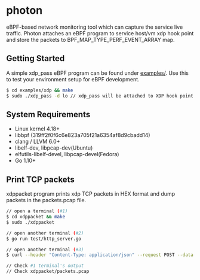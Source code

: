 # photon

eBPF-based network monitoring tool which can capture the service live traffic. Photon attaches an eBPF program to service host/vm xdp hook point and store the packets to BPF_MAP_TYPE_PERF_EVENT_ARRAY map. 

## Getting Started

A simple xdp_pass eBPF program can be found under [examples/](examples/). Use this to test your environment setup for eBPF development. 

```bash
$ cd examples/xdp && make
$ sudo ./xdp_pass -d lo // xdp_pass will be attached to XDP hook point of device lo.
```

## System Requirements

- Linux kernel 4.18+
- libbpf (319ff2f0f6c6e823a705f21a6354af8d9cbadd14)
- clang / LLVM 6.0+
- libelf-dev, libpcap-dev(Ubuntu)
- elfutils-libelf-devel, libpcap-devel(Fedora)
- Go 1.10+

## Print TCP packets

xdppacket program prints xdp TCP packets in HEX format and dump packets in the packets.pcap file. 

```bash
// open a terminal (#1)
$ cd xdppacket && make
$ sudo ./xdppacket

// open another terminal (#2)
$ go run test/http_server.go

// open another terminal (#3)
$ curl --header "Content-Type: application/json" --request POST --data '{"xdp":"awesome"}' http://localhost:81/test

// Check #1 terminal's output
// Check xdppacket/packets.pcap
```